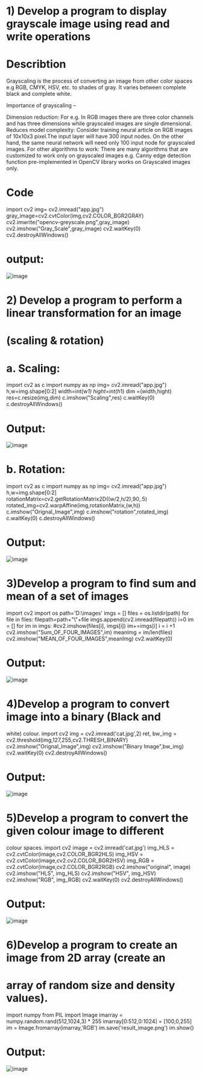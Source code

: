 # 1) Develop a program to display grayscale image using read and write operations

 # Describtion
  Grayscaling is the process of converting an image from other color spaces e.g RGB, CMYK, HSV, etc. to shades of gray. It varies between complete black and complete white.

Importance of grayscaling –

Dimension reduction: For e.g. In RGB images there are three color channels and has three dimensions while grayscaled images are single dimensional.
Reduces model complexity: Consider training neural article on RGB images of 10x10x3 pixel.The input layer will have 300 input nodes. On the other hand, the same neural network will need only 100 input node for grayscaled images.
For other algorithms to work: There are many algorithms that are customized to work only on grayscaled images e.g. Canny edge detection function pre-implemented in OpenCV library works on Grayscaled images only.
# Code
import cv2
img= cv2.imread(&quot;app.jpg&quot;)
gray_image=cv2.cvtColor(img,cv2.COLOR_BGR2GRAY)
cv2.imwrite(&quot;opencv-greyscale.png&quot;,gray_image)
cv2.imshow(&quot;Gray_Scale&quot;,gray_image)
cv2.waitKey(0)
cv2.destroyAllWindows()

# output:
![image](https://user-images.githubusercontent.com/72402606/104429706-f00bb600-55ab-11eb-9f9c-47be74cb7566.png)


# 2) Develop a program to perform a linear transformation for an image
# (scaling &amp; rotation)
# a. Scaling:
import cv2 as c
import numpy as np
img= cv2.imread(&quot;app.jpg&quot;)
h,w=img.shape[0:2]
width=int(w*1)
hight=int(h*1)
dim =(width,hight)
res=c.resize(img,dim)
c.imshow(&quot;Scaling&quot;,res)
c.waitKey(0)
c.destroyAllWindows()

# Output:
![image](https://user-images.githubusercontent.com/72402606/104431462-eb480180-55ad-11eb-9a2a-19989d09936a.png)

# b. Rotation:
import cv2 as c
import numpy as np
img= cv2.imread(&quot;app.jpg&quot;)
h,w=img.shape[0:2]
rotationMatrix=cv2.getRotationMatrix2D((w/2,h/2),90,.5)
rotated_img=cv2.warpAffine(img,rotationMatrix,(w,h))
c.imshow(&quot;Orignal_Image&quot;,img)
c.imshow(&quot;rotation&quot;,rotated_img)
c.waitKey(0)
c.destroyAllWindows()

# Output:
![image](https://user-images.githubusercontent.com/72402606/104431835-5d204b00-55ae-11eb-8b4f-5539aa5ee0c0.png)

# 3)Develop a program to find sum and mean of a set of images

import cv2
import os
path=&#39;D:\images&#39;
imgs = []
files = os.listdir(path)
for file in files:
filepath=path+&quot;\\&quot;+file
imgs.append(cv2.imread(filepath))
i=0
im = []
for im in imgs:
#cv2.imshow(files[i], imgs[i])
im+=imgs[i]
i = i +1
cv2.imshow(&quot;Sum_OF_FOUR_IMAGES&quot;,im)
meanImg = im/len(files)
cv2.imshow(&quot;MEAN_OF_FOUR_IMAGES&quot;,meanImg)
cv2.waitKey(0)

# Output:

![image](https://user-images.githubusercontent.com/72402606/104432338-f0598080-55ae-11eb-96cb-4a2d47f4a533.png)

# 4)Develop a program to convert image into a binary (Black and
white) colour.
import cv2
img = cv2.imread(&#39;cat.jpg&#39;,2)
ret, bw_img = cv2.threshold(img,127,255,cv2.THRESH_BINARY)
cv2.imshow(&quot;Orignal_Image&quot;,img)
cv2.imshow(&quot;Binary Image&quot;,bw_img)
cv2.waitKey(0)
cv2.destroyAllWindows()

# Output:
![image](https://user-images.githubusercontent.com/72402606/104432935-85f51000-55af-11eb-9dc9-979353ab15a7.png)

# 5)Develop a program to convert the given colour image to different
colour spaces.
import cv2
image = cv2.imread(&#39;cat.jpg&#39;)
img_HLS = cv2.cvtColor(image,cv2.COLOR_BGR2HLS)
img_HSV = cv2.cvtColor(image,cv2.cv2.COLOR_BGR2HSV)
img_RGB = cv2.cvtColor(image,cv2.COLOR_BGR2RGB)
cv2.imshow(&quot;original&quot;, image)
cv2.imshow(&quot;HLS&quot;, img_HLS)
cv2.imshow(&quot;HSV&quot;, img_HSV)
cv2.imshow(&quot;RGB&quot;, img_RGB)
cv2.waitKey(0)
cv2.destroyAllWindows()

# Output:
![image](https://user-images.githubusercontent.com/72402606/104433325-fdc33a80-55af-11eb-80f8-c9b976511ff2.png)

# 6)Develop a program to create an image from 2D array (create an
# array of random size and density values).
import numpy
from PIL import Image
imarray = numpy.random.rand(512,1024,3) * 255
imarray[0:512,0:1024] = [100,0,255]
im = Image.fromarray(imarray,&#39;RGB&#39;)
im.save(&#39;result_image.png&#39;)
im.show()

# Output: 
![image](https://user-images.githubusercontent.com/72402606/104433780-7d510980-55b0-11eb-8ee4-cbf70bd161d9.png)
